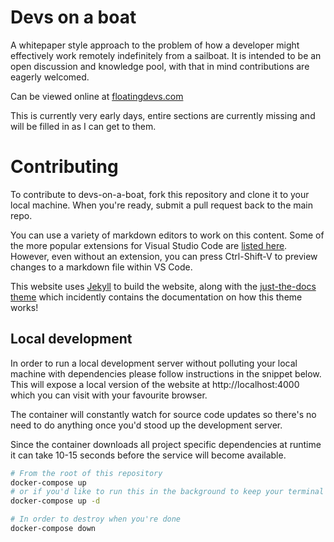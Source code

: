 # Devs on a boat

A whitepaper style approach to the problem of how a developer might effectively work remotely indefinitely from a sailboat. It is intended to be an open discussion and knowledge pool, with that in mind contributions are eagerly welcomed.

Can be viewed online at [floatingdevs.com](https://floatingdevs.com)

This is currently very early days, entire sections are currently missing and will be filled in as I can get to them.

# Contributing

To contribute to devs-on-a-boat, fork this repository and clone it to your local machine. When you're ready, submit a pull request back to the main repo.

You can use a variety of markdown editors to work on this content. Some of the more popular extensions for Visual Studio Code are [listed here](https://code.visualstudio.com/docs/languages/markdown). However, even without an extension, you can press Ctrl-Shift-V to preview changes to a markdown file within VS Code.

This website uses [Jekyll](https://jekyllrb.com/) to build the website, along with the [just-the-docs theme](https://pmarsceill.github.io/just-the-docs/) which incidently contains the documentation on how this theme works!

## Local development
In order to run a local development server without polluting your local machine with dependencies please follow instructions in the snippet below. This will expose a local version of the website at http://localhost:4000 which you can visit with your favourite browser.

The container will constantly watch for source code updates so there's no need to do anything once you'd stood up the development server.

Since the container downloads all project specific dependencies at runtime it can take 10-15 seconds before the service will become available.

```bash
# From the root of this repository
docker-compose up
# or if you'd like to run this in the background to keep your terminal
docker-compose up -d

# In order to destroy when you're done
docker-compose down
```
